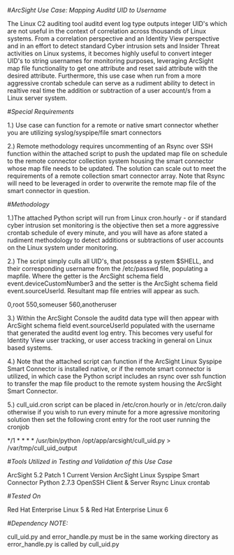 #*ArcSight Use Case: Mapping Auditd UID to Username*

The Linux C2 auditing tool auditd event log type outputs integer UID's which are not useful in the context of correlation across thousands of Linux systems. From a correlation perspective and an Identity View perspective and in an effort to detect standard Cyber intrusion sets and Insider Threat activities on Linux systems, it becomes highly useful to convert integer UID's to string usernames for monitoring purposes, leveraging ArcSight map file functionality to get one attribute and reset said attribute with the desired attribute. Furthermore, this use case when run from a more aggressive crontab schedule can serve as a rudiment ability to detect in realtive real time the addition or subtraction of a user account/s from a 
Linux server system.

#*Special Requirements*


1.) Use case can function for a remote or native smart connector whether you are utilizing syslog/syspipe/file smart connectors

2.) Remote methodology requires uncommenting of an Rsync over SSH function within the attached script to push the updated map file on schedule to the remote connector collection system housing the smart connector whose map file needs to be updated. The solution can scale out to meet the requirements of a remote collection smart connector array. Note that Rsync will need to be leveraged in order to overwrite the remote map file of the smart connector in question.

#*Methodology*

1.)The attached Python script will run from Linux cron.hourly - or if standard cyber intrusion set monitoring is the objective then set a more aggressive crontab schedule of every minute, and you will have as afore stated a rudiment methodology to detect additions or subtractions of user accounts on the Linux system under monitoring.

2.) The script simply culls all UID's, that possess a system $SHELL, and their corresponding username from the /etc/passwd file, populating a mapfile. Where the getter is the ArcSight schema field event.deviceCustomNumber3 and the setter is the ArcSight schema field event.sourceUserId.
Resultant map file entries will appear as such.

0,root
550,someuser
560,anotheruser

3.) Within the ArcSight Console the auditd data type will then appear with ArcSight schema field event.sourceUserId populated with the username that generated the auditd event log entry. This becomes very useful for Identity View user tracking, or user access tracking in general on Linux based systems.

4.) Note that the attached script can function if the ArcSight Linux Syspipe Smart Connector is installed native, or if the remote smart connector is utilized, in which case the Python script includes an rsync over ssh function to transfer the map file product to the remote system housing the ArcSight Smart Connector.

5.) cull_uid.cron script can be placed in /etc/cron.hourly or in /etc/cron.daily otherwise if you wish to run every minute for a more agressive monitoring solution then set the following cront entry for the root user running the cronjob

*/1 * * * * /usr/bin/python /opt/app/arcsight/cull_uid.py > /var/tmp/cull_uid_output

#*Tools Utilized in Testing and Validation of this Use Case*

ArcSight 5.2 Patch 1
Current Version ArcSight Linux Syspipe Smart Connector
Python 2.7.3
OpenSSH Client & Server
Rsync
Linux crontab

#*Tested On*

Red Hat Enterprise Linux 5 & Red Hat Enterprise Linux 6

#*Dependency NOTE:*

cull_uid.py and error_handle.py must be in the same working directory as error_handle.py is called by cull_uid.py
